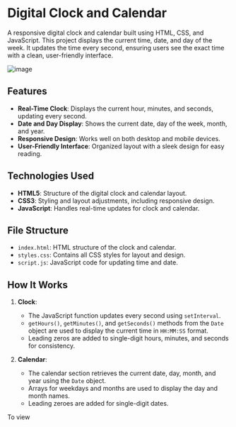 # Digital Clock and Calendar

A responsive digital clock and calendar built using HTML, CSS, and JavaScript. This project displays the current time, date, and day of the week. It updates the time every second, ensuring users see the exact time with a clean, user-friendly interface.

![image](https://github.com/user-attachments/assets/f7516120-0c8d-46cb-b3ed-c2c8db482605)

## Features

- **Real-Time Clock**: Displays the current hour, minutes, and seconds, updating every second.
- **Date and Day Display**: Shows the current date, day of the week, month, and year.
- **Responsive Design**: Works well on both desktop and mobile devices.
- **User-Friendly Interface**: Organized layout with a sleek design for easy reading.

## Technologies Used

- **HTML5**: Structure of the digital clock and calendar layout.
- **CSS3**: Styling and layout adjustments, including responsive design.
- **JavaScript**: Handles real-time updates for clock and calendar.

## File Structure

- `index.html`: HTML structure of the clock and calendar.
- `styles.css`: Contains all CSS styles for layout and design.
- `script.js`: JavaScript code for updating time and date.

## How It Works

1. **Clock**: 
   - The JavaScript function updates every second using `setInterval`.
   - `getHours()`, `getMinutes()`, and `getSeconds()` methods from the `Date` object are used to display the current time in `HH:MM:SS` format.
   - Leading zeros are added to single-digit hours, minutes, and seconds for consistency.

2. **Calendar**:
   - The calendar section retrieves the current date, day, month, and year using the `Date` object.
   - Arrays for weekdays and months are used to display the day and month names.
   - Leading zeroes are added for single-digit dates.

To view 
